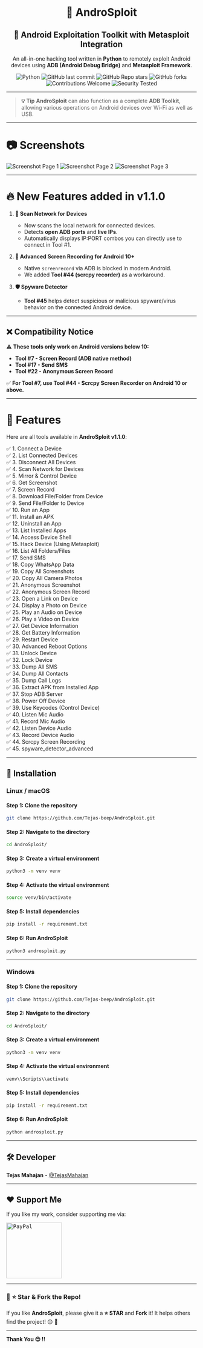 
<div align="center">
  <h1>🤖 AndroSploit</h1>

## 🤖 Android Exploitation Toolkit with Metasploit Integration

An all-in-one hacking tool written in **Python** to remotely exploit Android devices using **ADB (Android Debug Bridge)** and **Metasploit Framework**.

![Python](https://img.shields.io/badge/python-v3.10%2B-blue)
![GitHub last commit](https://img.shields.io/github/last-commit/Tejas-beep/AndroSploit?logo=github)
![GitHub Repo stars](https://img.shields.io/github/stars/Tejas-beep/AndroSploit?style=social)
![GitHub forks](https://img.shields.io/github/forks/Tejas-beep/AndroSploit?style=social)
![Contributions Welcome](https://img.shields.io/badge/contributions-welcome-brightgreen)
![Security Tested](https://img.shields.io/badge/security-tested-critical)
</div>

---

> **💡 Tip**
> **AndroSploit** can also function as a complete **ADB Toolkit**, allowing various operations on Android devices over Wi-Fi as well as USB.

---

# 📷 Screenshots

![Screenshot Page 1](docs/screenshot-1(1.1.0).PNG)
![Screenshot Page 2](docs/screenshot-2(1.1.0).PNG)
![Screenshot Page 3](docs/screenshot-3(1.1.0).PNG)

---

  
# 🔥 New Features added in v1.1.0

1. **📡 Scan Network for Devices**  
   - Now scans the local network for connected devices.
   - Detects **open ADB ports** and **live IPs**.
   - Automatically displays IP:PORT combos you can directly use to connect in Tool #1.

2. **🎥 Advanced Screen Recording for Android 10+**  
   - Native `screenrecord` via ADB is blocked in modern Android.
   - We added **Tool #44 (scrcpy recorder)** as a workaround.

3. **🛡️ Spyware Detector**  
   - **Tool #45** helps detect suspicious or malicious spyware/virus behavior on the connected Android device.

---

## ❌ Compatibility Notice  
⚠️ **These tools only work on Android versions below 10:**

- **Tool #7 - Screen Record (ADB native method)**  
- **Tool #17 - Send SMS**  
- **Tool #22 - Anonymous Screen Record**

✅ **For Tool #7, use Tool #44 - Scrcpy Screen Recorder on Android 10 or above.**

---
# 🚀 Features
Here are all tools available in **AndroSploit v1.1.0**:

✅ 1.  Connect a Device  
✅ 2.  List Connected Devices  
✅ 3.  Disconnect All Devices  
✅ 4.  Scan Network for Devices  
✅ 5.  Mirror & Control Device  
✅ 6.  Get Screenshot  
✅ 7.  Screen Record  
✅ 8.  Download File/Folder from Device  
✅ 9.  Send File/Folder to Device  
✅ 10. Run an App  
✅ 11. Install an APK  
✅ 12. Uninstall an App  
✅ 13. List Installed Apps  
✅ 14. Access Device Shell  
✅ 15. Hack Device (Using Metasploit)  
✅ 16. List All Folders/Files  
✅ 17. Send SMS  
✅ 18. Copy WhatsApp Data  
✅ 19. Copy All Screenshots  
✅ 20. Copy All Camera Photos  
✅ 21. Anonymous Screenshot  
✅ 22. Anonymous Screen Record  
✅ 23. Open a Link on Device  
✅ 24. Display a Photo on Device  
✅ 25. Play an Audio on Device  
✅ 26. Play a Video on Device  
✅ 27. Get Device Information  
✅ 28. Get Battery Information  
✅ 29. Restart Device  
✅ 30. Advanced Reboot Options  
✅ 31. Unlock Device  
✅ 32. Lock Device  
✅ 33. Dump All SMS  
✅ 34. Dump All Contacts  
✅ 35. Dump Call Logs  
✅ 36. Extract APK from Installed App  
✅ 37. Stop ADB Server  
✅ 38. Power Off Device  
✅ 39. Use Keycodes (Control Device)  
✅ 40. Listen Mic Audio  
✅ 41. Record Mic Audio  
✅ 42. Listen Device Audio  
✅ 43. Record Device Audio  
✅ 44. Scrcpy Screen Recording  
✅ 45. spyware_detector_advanced  


---

## 📝 Installation

### **Linux / macOS**

#### Step 1: Clone the repository
```bash
git clone https://github.com/Tejas-beep/AndroSploit.git
```

#### Step 2: Navigate to the directory
```bash
cd AndroSploit/
```

#### Step 3: Create a virtual environment
```bash
python3 -m venv venv
```

#### Step 4: Activate the virtual environment
```bash
source venv/bin/activate
```

#### Step 5: Install dependencies
```bash
pip install -r requirement.txt
```

#### Step 6: Run AndroSploit
```bash
python3 androsploit.py
```

---

### **Windows**

#### Step 1: Clone the repository
```bash
git clone https://github.com/Tejas-beep/AndroSploit.git
```

#### Step 2: Navigate to the directory
```bash
cd AndroSploit/
```

#### Step 3: Create a virtual environment
```bash
python3 -m venv venv
```

#### Step 4: Activate the virtual environment
```bash
venv\\Scripts\\activate
```

#### Step 5: Install dependencies
```bash
pip install -r requirement.txt
```

#### Step 6: Run AndroSploit
```bash
python androsploit.py
```

---

## 🛠️ Developer

**Tejas Mahajan** - [@TejasMahajan](https://github.com/Tejas-beep)

---

## ❤️ Support Me
If you like my work, consider supporting me via:

<a href="https://paypal.me/Tejasmahajan18" target="_blank"> 
  <kbd> 
    <img src="https://github.com/Tejas-beep/Tejas-Beep/blob/main/Tejas-Beep/docs/paypal-button-blue.png" alt="PayPal" width="147">
  </kbd>
</a>

---

### 📌 **⭐ Star & Fork the Repo!**

If you like **AndroSploit**, please give it a **⭐ STAR** and **Fork** it! It helps others find the project! 😊 🚀

---

**Thank You 😊 !!**
